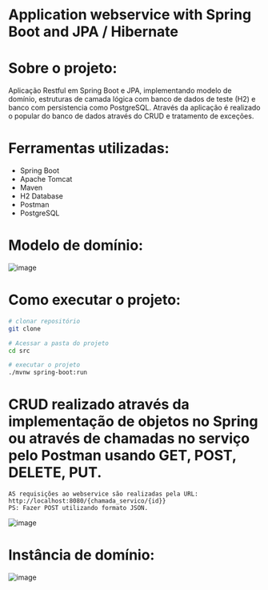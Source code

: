 # Application webservice with Spring Boot and JPA / Hibernate



# Sobre o projeto:

Aplicação Restful em Spring Boot e JPA, implementando modelo de domínio, estruturas de camada lógica com banco de dados de teste (H2) e banco com persistencia como PostgreSQL. 
Através da aplicação é realizado o popular do banco de dados através do CRUD e tratamento de exceções. 



# Ferramentas utilizadas:

  - Spring Boot
  - Apache Tomcat
  - Maven
  - H2 Database
  - Postman
  - PostgreSQL


# Modelo de domínio:
![image](https://github.com/DiegoClemente/workshop-springboot3-jpa/assets/22910400/3440de53-6d06-4dc8-b289-3ae0fcf20b2b)


# Como executar o projeto:

```bash
# clonar repositório
git clone 

# Acessar a pasta do projeto
cd src

# executar o projeto
./mvnw spring-boot:run
```



# CRUD realizado através da implementação de objetos no Spring ou através de chamadas no serviço pelo Postman usando GET, POST, DELETE, PUT. 
```
AS requisições ao webservice são realizadas pela URL: http://localhost:8080/{chamada_servico/{id}}
PS: Fazer POST utilizando formato JSON.
```
![image](https://github.com/DiegoClemente/workshop-springboot3-jpa/assets/22910400/1b66e023-7131-4c14-98af-de1f3aec5274)

# Instância de domínio:
![image](https://github.com/DiegoClemente/workshop-springboot3-jpa/assets/22910400/9919fc21-fb82-464a-8a80-5fc5adafff91)
